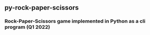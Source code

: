 ## py-rock-paper-scissors

### Rock-Paper-Scissors game implemented in Python as a cli program (Q1 2022)
